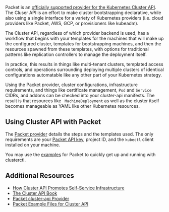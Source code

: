 <!-- <meta>
{
    "title": "Kubernetes Cluster API",
    "description": "Cluster API is an effort to make cluster bootstrapping declarative, while also using a single interface for a variety of Kubernetes providers.",
    "tag": ["Kubernetes", "Cluster"],
    "seo-title": "Kubernetes Cluster API for Packet - Packet Technical Guides",
    "seo-description": "Kubernetes Cluster API on Packet",
    "og-title": "Kubernetes Cluster API for Packet.",
    "og-description": "Packet is now a supported provider for the Kubernetes Cluster API. In this Technical Guide explore how to use Cluster API on Packet infrastructure."
}
</meta> -->

Packet is an [officially supported provider for the Kubernetes Cluster API](https://github.com/packethost/cluster-api-provider-packet). The Cluser API is an effort to make cluster bootstrapping declarative, while also using a single interface for a variety of Kubernetes providers (i.e. cloud providers like Packet, AWS, GCP, or provisioners like kubeadm).

The Cluster API, regardless of which provider backend is used, has a workflow that begins with your templates for the machines that will make up the configured cluster, templates for bootstrapping machines, and then the resources spawned from these templates, with options for traditional patterns like replication controllers to manage the deployment itself.

In practice, this results in things like multi-tenant clusters, templated access controls, and operations surrounding deploying multiple clusters of identical configurations automatable like any other part of your Kubernetes strategy.

Using the Packet provider, cluster configurations, infrastructure requirements, and things like certificate management, `Pod` and `Service` CIDRs, and addons can be checked into your cluster-api manifests. The result is that resources like ` MachineDeployment` as well as the cluster itself becomes manageable as YAML like other Kubernetes resources.

## Using Cluster API with Packet

The [Packet provider](https://github.com/packethost/cluster-api-provider-packet) details the steps and the templates used. The only requirements are your [Packet API key](https://www.packet.com/developers/api/), project ID, and the `kubectl` client installed on your machine.

You may use the [examples](https://github.com/packethost/cluster-api-provider-packet/tree/master/cmd/clusterctl/examples/packet) for Packet to quickly get up and running with clusterctl.

## Additional Resources

- [How Cluster API Promotes Self-Service Infrastructure](https://blogs.vmware.com/cloudnative/2019/12/12/how-cluster-api-promotes-self-service-infrastructure/)
- [The Cluster API Book](https://cluster-api.sigs.k8s.io/introduction.html)
- [Packet cluster-api Provider](https://github.com/packethost/cluster-api-provider-packet)
- [Packet Example Files for Cluster API](https://github.com/packethost/cluster-api-provider-packet/tree/master/cmd/clusterctl/examples/packet)

